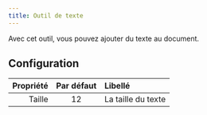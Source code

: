 ```yaml
---
title: Outil de texte
---
```


Avec cet outil, vous pouvez ajouter du texte au document.

## Configuration

| Propriété | Par défaut | Libellé            |
| --------: | :--------: | :----------------- |
|    Taille |     12     | La taille du texte |
